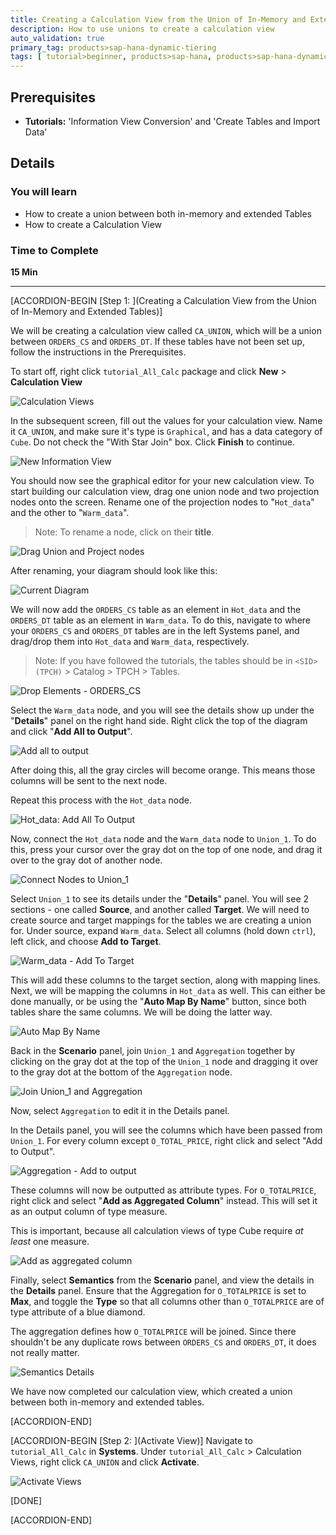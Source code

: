 ```yaml
---
title: Creating a Calculation View from the Union of In-Memory and Extended Tables QA Green Eight new-two updated2
description: How to use unions to create a calculation view
auto_validation: true
primary_tag: products>sap-hana-dynamic-tiering
tags: [ tutorial>beginner, products>sap-hana, products>sap-hana-dynamic-tiering, products>sap-hana-studio, topic>big-data, topic>sql, tutorial>license ]
---
```


## Prerequisites
 - **Tutorials:** 'Information View Conversion' and 'Create Tables and Import Data'

## Details
### You will learn
  - How to create a union between both in-memory and extended Tables
  - How to create a Calculation View

### Time to Complete
 **15 Min**

 ---
[ACCORDION-BEGIN [Step 1: ](Creating a Calculation View from the Union of In-Memory and Extended Tables)]


 We will be creating a calculation view called `CA_UNION`, which will be a union between `ORDERS_CS` and `ORDERS_DT`. If these tables have not been set up, follow the instructions in the Prerequisites.

To start off, right click `tutorial_All_Calc` package and click **New** > **Calculation View**

![Calculation Views](calculation-views.png)

In the subsequent screen, fill out the values for your calculation view. Name it `CA_UNION`, and make sure it's type is `Graphical`, and has a data category of `Cube`. Do not check the "With Star Join" box. Click **Finish** to continue.

![New Information View](new-information-view.png)

You should now see the graphical editor for your new calculation view. To start building our calculation view, drag one union node and two projection nodes onto the screen. Rename one of the projection nodes to "`Hot_data`" and the other to "`Warm_data`".

> Note: To rename a node, click on their **title**.

![Drag Union and Project nodes](drag-union-projection.png)

After renaming, your diagram should look like this:

![Current Diagram](dragged-diagram.png)

We will now add the `ORDERS_CS` table as an element in `Hot_data` and the `ORDERS_DT` table as an element in `Warm_data`. To do this, navigate to where your `ORDERS_CS` and `ORDERS_DT` tables are in the left Systems panel, and drag/drop them into `Hot_data` and `Warm_data`, respectively.

> Note: If you have followed the tutorials, the tables should be in `<SID> (TPCH)` > Catalog > TPCH > Tables.

![Drop Elements - ORDERS_CS](orders-drop-elements.png)

Select the `Warm_data` node, and you will see the details show up under the "**Details**" panel on the right hand side. Right click the top of the diagram and click "**Add All to Output**".

![Add all to output](add-all-to-output.png)

After doing this, all the gray circles will become orange. This means those columns will be sent to the next node.

Repeat this process with the `Hot_data` node.

![Hot_data: Add All To Output](hot-data-add-all-to-output.png)

Now, connect the `Hot_data` node and the `Warm_data` node to `Union_1`. To do this, press your cursor over the gray dot on the top of one node, and drag it over to the gray dot of another node.

![Connect Nodes to Union_1](connect-nodes.png)

Select `Union_1` to see its details under the "**Details**" panel. You will see 2 sections - one called **Source**, and another called **Target**. We will need to create source and target mappings for the tables we are creating a union for. Under source, expand `Warm_data`. Select all columns (hold down `ctrl`), left click, and choose **Add to Target**.

![Warm_data - Add To Target](add-to-target.png)

This will add these columns to the target section, along with mapping lines. Next, we will be mapping the columns in `Hot_data` as well. This can either be done manually, or be using the "**Auto Map By Name**" button, since both tables share the same columns. We will be doing the latter way.

![Auto Map By Name](auto-map-by-name.png)

Back in the **Scenario** panel, join `Union_1` and `Aggregation` together by clicking on the gray dot at the top of the `Union_1` node and dragging it over to the gray dot at the bottom of the `Aggregation` node.

![Join Union_1 and Aggregation](join-union-aggregation.png)

Now, select `Aggregation` to edit it in the Details panel.

In the Details panel, you will see the columns which have been passed from `Union_1`. For every column except `O_TOTAL_PRICE`, right click and select "Add to Output".

![Aggregation - Add to output](Aggregation-add-to-output.png)

These columns will now be outputted as attribute types. For `O_TOTALPRICE`, right click and select "**Add as Aggregated Column**" instead. This will set it as an output column of type measure.

This is important, because all calculation views of type Cube require *at least* one measure.

![Add as aggregated column](add-as-aggregated-column.png)

Finally, select **Semantics** from the **Scenario** panel, and view the details in the **Details** panel. Ensure that the Aggregation for `O_TOTALPRICE` is set to **Max**, and toggle the **Type** so that all columns other than `O_TOTALPRICE` are of type attribute of a blue diamond.

The aggregation defines how `O_TOTALPRICE` will be joined. Since there shouldn't be any duplicate rows between `ORDERS_CS` and `ORDERS_DT`, it does not really matter.

![Semantics Details](semantics-details.png)

We have now completed our calculation view, which created a union between both in-memory and extended tables.


[ACCORDION-END]

[ACCORDION-BEGIN [Step 2: ](Activate View)]
Navigate to `tutorial_All_Calc` in **Systems**. Under `tutorial_All_Calc` > Calculation Views, right click `CA_UNION` and click **Activate**.

![Activate Views](activate-views.png)

[DONE]

[ACCORDION-END]

